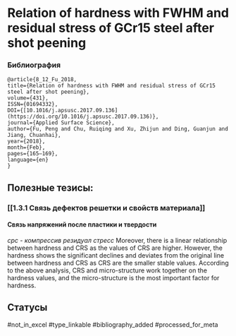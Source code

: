 # Relation of hardness with FWHM and residual stress of GCr15 steel after shot peening

### Библиография
```
@article{8_12_Fu_2018,
title={Relation of hardness with FWHM and residual stress of GCr15 steel after shot peening},
volume={431},
ISSN={01694332},
DOI={[10.1016/j.apsusc.2017.09.136](https://doi.org/10.1016/j.apsusc.2017.09.136)},
journal={Applied Surface Science},
author={Fu, Peng and Chu, Ruiqing and Xu, Zhijun and Ding, Guanjun and Jiang, Chuanhai},
year={2018},
month={Feb},
pages={165–169},
language={en}
}
```

## Полезные тезисы:
### [[1.3.1 Связь дефектов решетки и свойств материала]]
#### Связь напряжений после пластики и твердости 
_срс - компрессив резидуал стресс_
Moreover, there is a linear relationship between hardness and CRS as the values of CRS are higher. However, the hardness shows the significant declines and deviates from the original line between hardness and CRS as CRS are the smaller stable values. According to the above analysis, CRS and micro-structure work together on the hardness values, and the micro-structure is the most important factor for hardness.



## Статусы
#not_in_excel 
#type_linkable 
#bibliography_added
#processed_for_meta
